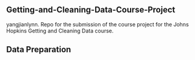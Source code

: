 ## Getting-and-Cleaning-Data-Course-Project
yangjianlynn.
Repo for the submission of the course project for the Johns Hopkins Getting and Cleaning Data course.

## Data Preparation
